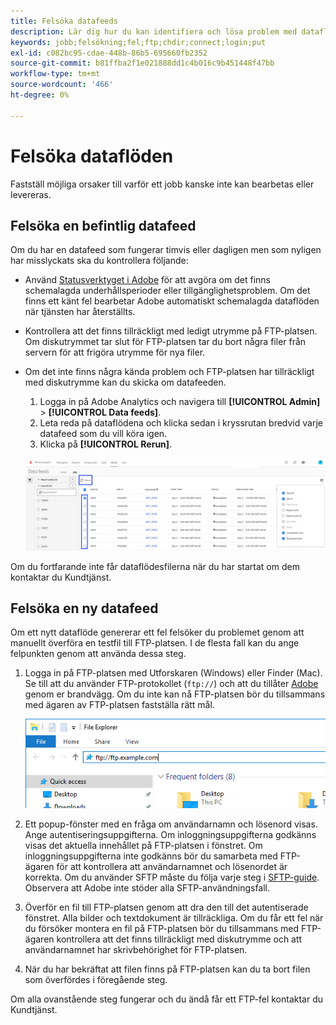 ```yaml
---
title: Felsöka datafeeds
description: Lär dig hur du kan identifiera och lösa problem med dataflöden.
keywords: jobb;felsökning;fel;ftp;chdir;connect;login;put
exl-id: c082bc95-cdae-448b-86b5-695660fb2352
source-git-commit: b81ffba2f1e021888dd1c4b016c9b451448f47bb
workflow-type: tm+mt
source-wordcount: '466'
ht-degree: 0%

---
```


# Felsöka dataflöden

Fastställ möjliga orsaker till varför ett jobb kanske inte kan bearbetas eller levereras.

## Felsöka en befintlig datafeed

Om du har en datafeed som fungerar timvis eller dagligen men som nyligen har misslyckats ska du kontrollera följande:

* Använd [Statusverktyget i Adobe](https://status.adobe.com/en/experience_cloud) för att avgöra om det finns schemalagda underhållsperioder eller tillgänglighetsproblem. Om det finns ett känt fel bearbetar Adobe automatiskt schemalagda dataflöden när tjänsten har återställts.
* Kontrollera att det finns tillräckligt med ledigt utrymme på FTP-platsen. Om diskutrymmet tar slut för FTP-platsen tar du bort några filer från servern för att frigöra utrymme för nya filer.
* Om det inte finns några kända problem och FTP-platsen har tillräckligt med diskutrymme kan du skicka om datafeeden.

   1. Logga in på Adobe Analytics och navigera till **[!UICONTROL Admin]** > **[!UICONTROL Data feeds]**.
   2. Leta reda på dataflödena och klicka sedan i kryssrutan bredvid varje datafeed som du vill köra igen.
   3. Klicka på **[!UICONTROL Rerun]**.

   ![Kör igen](assets/rerun.png)

Om du fortfarande inte får dataflödesfilerna när du har startat om dem kontaktar du Kundtjänst.

## Felsöka en ny datafeed

Om ett nytt dataflöde genererar ett fel felsöker du problemet genom att manuellt överföra en testfil till FTP-platsen. I de flesta fall kan du ange felpunkten genom att använda dessa steg.

1. Logga in på FTP-platsen med Utforskaren (Windows) eller Finder (Mac). Se till att du använder FTP-protokollet (`ftp://`) och att du tillåter [Adobe](/help/technotes/ip-addresses.md) genom er brandvägg. Om du inte kan nå FTP-platsen bör du tillsammans med ägaren av FTP-platsen fastställa rätt mål.

   ![Utforskaren](assets/file_explorer.png)

2. Ett popup-fönster med en fråga om användarnamn och lösenord visas. Ange autentiseringsuppgifterna. Om inloggningsuppgifterna godkänns visas det aktuella innehållet på FTP-platsen i fönstret. Om inloggningsuppgifterna inte godkänns bör du samarbeta med FTP-ägaren för att kontrollera att användarnamnet och lösenordet är korrekta. Om du använder SFTP måste du följa varje steg i [SFTP-guide](../ftp-and-sftp/c-sftp/ftp-sftp.md). Observera att Adobe inte stöder alla SFTP-användningsfall.
3. Överför en fil till FTP-platsen genom att dra den till det autentiserade fönstret. Alla bilder och textdokument är tillräckliga. Om du får ett fel när du försöker montera en fil på FTP-platsen bör du tillsammans med FTP-ägaren kontrollera att det finns tillräckligt med diskutrymme och att användarnamnet har skrivbehörighet för FTP-platsen.
4. När du har bekräftat att filen finns på FTP-platsen kan du ta bort filen som överfördes i föregående steg.

Om alla ovanstående steg fungerar och du ändå får ett FTP-fel kontaktar du Kundtjänst.
